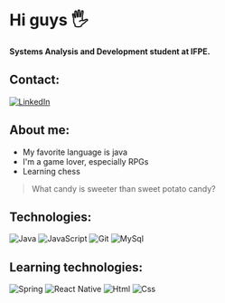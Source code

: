 # Hi guys 🖐️

**Systems Analysis and Development student at IFPE.**

## Contact: 
[![LinkedIn](https://img.shields.io/badge/LinkedIn-0077B5?style=for-the-badge&logo=linkedin&logoColor=white)](https://www.linkedin.com/in/daviwmgs/)

## About me: 

* My favorite language is java
* I'm a game lover, especially RPGs
* Learning chess
> What candy is sweeter than sweet potato candy?

## Technologies: 

![Java](https://img.shields.io/badge/Java-ED8B00?style=for-the-badge&logo=openjdk&logoColor=white)
![JavaScript](https://img.shields.io/badge/JavaScript-323330?style=for-the-badge&logo=javascript&logoColor=F7DF1E)
![Git](https://img.shields.io/badge/GIT-E44C30?style=for-the-badge&logo=git&logoColor=white)
![MySql](https://img.shields.io/badge/MySQL-005C84?style=for-the-badge&logo=mysql&logoColor=white)

## Learning technologies:
![Spring](https://img.shields.io/badge/Spring-6DB33F?style=for-the-badge&logo=spring&logoColor=white)
![React Native](https://img.shields.io/badge/React_Native-20232A?style=for-the-badge&logo=react&logoColor=61DAFB)
![Html](https://img.shields.io/badge/HTML5-E34F26?style=for-the-badge&logo=html5&logoColor=white)
![Css](	https://img.shields.io/badge/CSS3-1572B6?style=for-the-badge&logo=css3&logoColor=white)
